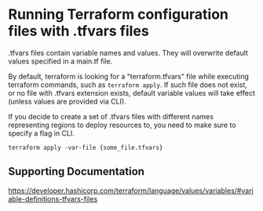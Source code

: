 # Running Terraform configuration files with .tfvars files

.tfvars files contain variable names and values. They will overwrite default values specified in a main.tf file.

By default, terraform is looking for a "terraform.tfvars" file while executing terraform commands, such as `terraform apply`. 
If such file does not exist, or no file with .tfvars extension exists, default variable values will take effect (unless values are provided via CLI). 

If you decide to create a set of .tfvars files with different names representing regions to deploy resources to, you need to make sure to specify a flag in CLI.

```
terraform apply -var-file {some_file.tfvars}
```

## Supporting Documentation

https://developer.hashicorp.com/terraform/language/values/variables/#variable-definitions-tfvars-files
